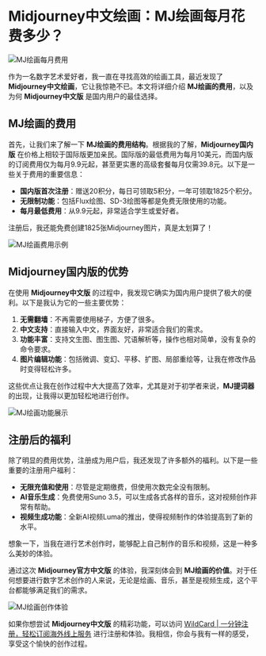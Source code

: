 # Midjourney中文绘画：MJ绘画每月花费多少？

![MJ绘画每月费用](https://bbtdd.com/img/78565828104561.webp_q520)

作为一名数字艺术爱好者，我一直在寻找高效的绘画工具，最近发现了 **Midjourney中文绘画**，它让我惊艳不已。本文将详细介绍 **MJ绘画的费用**，以及为何 **Midjourney中文版** 是国内用户的最佳选择。

## MJ绘画的费用

首先，让我们来了解一下 **MJ绘画的费用结构**。根据我的了解，**Midjourney国内版** 在价格上相较于国际版更加亲民。国际版的最低费用为每月10美元，而国内版的订阅费用仅为每月9.9元起，甚至更实惠的高级套餐每月仅需39.8元。以下是一些关于费用的重要信息：

- **国内版首次注册**：赠送20积分，每日可领取5积分，一年可领取1825个积分。
- **无限制功能**：包括Flux绘图、SD-3绘图等都是免费无限使用的功能。
- **每月最低费用**：从9.9元起，非常适合学生或爱好者。

注册后，我还能免费创建1825张Midjourney图片，真是太划算了！

![MJ绘画费用示例](https://bbtdd.com/img/257131489590418.webp_q520)

## Midjourney国内版的优势

在使用 **Midjourney中文版** 的过程中，我发现它确实为国内用户提供了极大的便利。以下是我认为它的一些主要优势：

1. **无需翻墙**：不再需要使用梯子，方便了很多。
2. **中文支持**：直接输入中文，界面友好，非常适合我们的需求。
3. **功能丰富**：支持文生图、图生图、咒语解析等，操作也相对简单，没有复杂的命令要求。
4. **图片编辑功能**：包括微调、变幻、平移、扩图、局部重绘等，让我在修改作品时变得轻松许多。

这些优点让我在创作过程中大大提高了效率，尤其是对于初学者来说，**MJ提词器** 的出现，让我得以更加轻松地进行创作。

![MJ绘画功能展示](https://bbtdd.com/img/23490554740.webp_q520)

## 注册后的福利

除了明显的费用优势，注册成为用户后，我还发现了许多额外的福利。以下是一些重要的注册用户福利：

- **无限充值和使用**：尽管是定期缴费，但使用次数完全没有限制。
- **AI音乐生成**：免费使用Suno 3.5，可以生成各式各样的音乐，这对视频创作非常有帮助。
- **视频生成功能**：全新AI视频Luma的推出，使得视频制作的体验提高到了新的水平。

想象一下，当我在进行艺术创作时，能够配上自己制作的音乐和视频，这是一种多么美妙的体验。

通过这次 **Midjourney官方中文版** 的体验，我深刻体会到 **MJ绘画的价值**。对于任何想要进行数字艺术创作的人来说，无论是绘画、音乐，甚至是视频生成，这个平台都能够满足我们的需求。

![MJ绘画创作体验](https://bbtdd.com/img/923805360668835.webp_q520)

如果你想尝试 **Midjourney中文版** 的精彩功能，可以访问 [WildCard | 一分钟注册，轻松订阅海外线上服务](https://bbtdd.com/WildCard) 进行注册和体验。我相信，你会与我有一样的感受，享受这个愉快的创作过程。